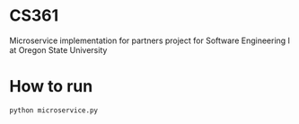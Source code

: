 # CS361

Microservice implementation for partners project for Software Engineering I at Oregon State University

# How to run

```bash
python microservice.py
```

